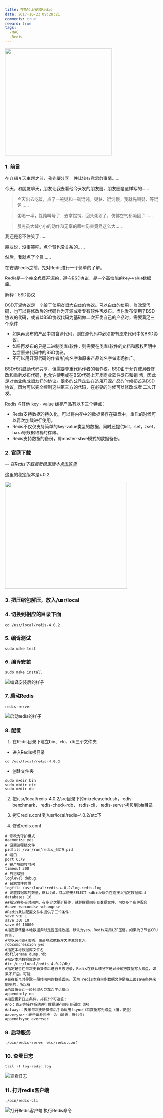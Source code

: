 ```yaml
---
title: 在MAC上安装Redis
date: 2017-10-23 09:28:21
comments: true
reward: true
tags:
  -MAC
  -Redis
---
```

<img src="/assets/postLog/installRedisMacLog.jpeg" width="350px" height="350px">

### 1. 前言

在介绍今天主题之前，我先要分享一件比较有意思的事情......

今天，和朋友聊天，朋友让我去看他今天发的朋友圈，朋友圈是这样写的......

<!-- more -->

> 今天出去吃饭，点了一碗粥和一碗馄饨，粥快、馄饨慢，我就先喝粥，等馄饨......

> 粥喝一半，馄饨叫号了，去拿馄饨，回头粥没了，仿佛空气都凝固了......

> 服务员大婶小小的动作和无辜的眼神伤害竟然这么大......

我还是忍不住笑了......

朋友说，没事笑吧，点个赞也没关系的......

然后，我就点了个赞......

在安装Redis之前，先对Redis进行一个简单的了解。

Redis是一个完全免费开源的，遵守BSD协议，是一个高性能的key-value数据库。

解释：BSD协议

BSD开源协议是一个给于使用者很大自由的协议。可以自由的使用，修改源代码，也可以将修改后的代码作为开源或者专有软件再发布。当你发布使用了BSD协议的代码，或者以BSD协议代码为基础做二次开发自己的产品时，需要满足三个条件：
 * 如果再发布的产品中包含源代码，则在源代码中必须带有原来代码中的BSD协议。
 * 如果再发布的只是二进制类库/软件，则需要在类库/软件的文档和版权声明中包含原来代码中的BSD协议。
 * 不可以用开源代码的作者/机构名字和原来产品的名字做市场推广。

BSD代码鼓励代码共享，但需要尊重代码作者的著作权。BSD由于允许使用者修改和重新发布代码，也允许使用或在BSD代码上开发商业软件发布和销 售，因此是对商业集成很友好的协议。很多的公司企业在选用开源产品的时候都首选BSD协议，因为可以完全控制这些第三方的代码，在必要的时候可以修改或者 二次开发。

Redis 与其他 key - value 缓存产品有以下三个特点：
 * Redis支持数据的持久化，可以将内存中的数据保存在磁盘中，重启的时候可以再次加载进行使用。
 * Redis不仅仅支持简单的key-value类型的数据，同时还提供list，set，zset，hash等数据结构的存储。
 * Redis支持数据的备份，即master-slave模式的数据备份。


### 2. 官网下载

*-- 在Redis下载最新稳定版本[点击这里](https://redis.io/)*

这里的稳定版本是4.0.2

<img src="/assets/postImg/download_redis.jpg" width="400px" height="350px">

### 3. 把压缩包解压，放入/usr/local

### 4. 切换到相应的目录下面

```
cd /usr/local/redis-4.0.2
```

### 5. 编译测试

```
sudo make test
```

### 6. 编译安装

```
sudo make install
```
![编译安装后的样子](/assets/postImg/make_install_redis.jpg)

### 7. 启动Redis

```
redis-server
```
![启动redis的样子](/assets/postImg/redis_server.jpg)

### 8. 配置

1. 在Redis目录下建立bin、etc、db三个文件夹
  * 进入Redis根目录
  ```
  cd /usr/local/redis-4.0.2
  ```
  * 创建文件夹
  ```
  sudo mkdir bin
  sudo mkdir etc
  sudo mkdir db
  ```
2. 把/usr/local/redis-4.0.2/src目录下的mkreleasehdr.sh，redis-benchmark， redis-check-rdb， redis-cli， redis-server拷贝到bin目录

3. 拷贝redis.conf 到/usr/local/redis-4.0.2/etc下

4. 修改redis.conf
```
# 修改为守护模式
daemonize yes
# 设置进程锁文件
pidfile /var/run/redis_6379.pid
# 端口
port 6379
# 客户端超时时间
timeout 300
# 日志级别
loglevel debug
# 日志文件位置
logfile /usr/local/redis-4.0.2/log-redis.log
# 设置数据库的数量，默认为0，可以使用SELECT <dbid>命令在连接上指定数据库id
databases 16
##指定在多长时间内，有多少次更新操作，就将数据同步到数据文件，可以多个条件配合
#save <seconds> <changes>
#Redis默认配置文件中提供了三个条件：
save 900 1
save 300 10
save 60 10000
#指定存储至本地数据库时是否压缩数据，默认为yes，Redis采用LZF压缩，如果为了节省CPU时间，
#可以关闭该#选项，但会导致数据库文件变的巨大
rdbcompression yes
#指定本地数据库文件名
dbfilename dump.rdb
#指定本地数据库路径
dir /usr/local/redis-4.0.2/db/
#指定是否在每次更新操作后进行日志记录，Redis在默认情况下是异步的把数据写入磁盘，如果不开启，可能
#会在断电时导致一段时间内的数据丢失。因为 redis本身同步数据文件是按上面save条件来同步的，所以有
#的数据会在一段时间内只存在于内存中
appendonly no
#指定更新日志条件，共有3个可选值：
#no：表示等操作系统进行数据缓存同步到磁盘（快）
#always：表示每次更新操作后手动调用fsync()将数据写到磁盘（慢，安全）
#everysec：表示每秒同步一次（折衷，默认值）
appendfsync everysec
```

### 9. 启动服务
```
./bin/redis-server etc/redis.conf
```
### 10. 查看日志
```
tail -f log-redis.log
```
![查看日志](/assets/postImg/redis_log.jpg)

### 11. 打开redis客户端
```
./bin/redis-cli
```
![打开Redis客户端](/assets/postImg/redis_cli.jpg)
执行Redis命令
